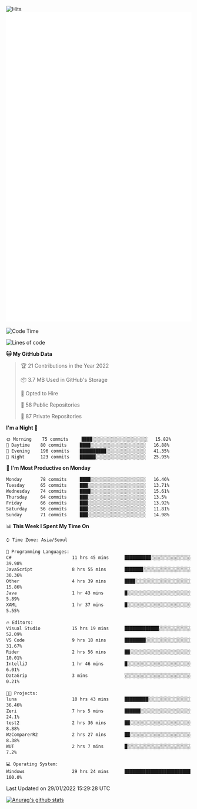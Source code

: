![Hits](https://hits.seeyoufarm.com/api/count/incr/badge.svg?url=https%3A%2F%2Fgithub.com%2Fkokose1234&count_bg=%2379C83D&title_bg=%23555555&icon=apple.svg&icon_color=%23E7E7E7&title=hits&edge_flat=false)
<br/>
![Metrics](https://github.com/kokose1234/kokose1234/blob/main/github-metrics.svg)

<!--START_SECTION:waka-->
![Code Time](http://img.shields.io/badge/Code%20Time-414%20hrs%2017%20mins-blue)

![Lines of code](https://img.shields.io/badge/From%20Hello%20World%20I%27ve%20Written-8%20Million%20lines%20of%20code-blue)

**🐱 My GitHub Data** 

> 🏆 21 Contributions in the Year 2022
 > 
> 📦 3.7 MB Used in GitHub's Storage 
 > 
> 💼 Opted to Hire
 > 
> 📜 58 Public Repositories 
 > 
> 🔑 87 Private Repositories  
 > 
**I'm a Night 🦉** 

```text
🌞 Morning    75 commits     ████░░░░░░░░░░░░░░░░░░░░░   15.82% 
🌆 Daytime    80 commits     ████░░░░░░░░░░░░░░░░░░░░░   16.88% 
🌃 Evening    196 commits    ██████████░░░░░░░░░░░░░░░   41.35% 
🌙 Night      123 commits    ██████░░░░░░░░░░░░░░░░░░░   25.95%

```
📅 **I'm Most Productive on Monday** 

```text
Monday       78 commits     ████░░░░░░░░░░░░░░░░░░░░░   16.46% 
Tuesday      65 commits     ███░░░░░░░░░░░░░░░░░░░░░░   13.71% 
Wednesday    74 commits     ████░░░░░░░░░░░░░░░░░░░░░   15.61% 
Thursday     64 commits     ███░░░░░░░░░░░░░░░░░░░░░░   13.5% 
Friday       66 commits     ███░░░░░░░░░░░░░░░░░░░░░░   13.92% 
Saturday     56 commits     ███░░░░░░░░░░░░░░░░░░░░░░   11.81% 
Sunday       71 commits     ███░░░░░░░░░░░░░░░░░░░░░░   14.98%

```


📊 **This Week I Spent My Time On** 

```text
⌚︎ Time Zone: Asia/Seoul

💬 Programming Languages: 
C#                       11 hrs 45 mins      ██████████░░░░░░░░░░░░░░░   39.98% 
JavaScript               8 hrs 55 mins       ███████░░░░░░░░░░░░░░░░░░   30.36% 
Other                    4 hrs 39 mins       ████░░░░░░░░░░░░░░░░░░░░░   15.86% 
Java                     1 hr 43 mins        █░░░░░░░░░░░░░░░░░░░░░░░░   5.89% 
XAML                     1 hr 37 mins        █░░░░░░░░░░░░░░░░░░░░░░░░   5.55%

🔥 Editors: 
Visual Studio            15 hrs 19 mins      █████████████░░░░░░░░░░░░   52.09% 
VS Code                  9 hrs 18 mins       ████████░░░░░░░░░░░░░░░░░   31.67% 
Rider                    2 hrs 56 mins       ██░░░░░░░░░░░░░░░░░░░░░░░   10.01% 
IntelliJ                 1 hr 46 mins        █░░░░░░░░░░░░░░░░░░░░░░░░   6.01% 
DataGrip                 3 mins              ░░░░░░░░░░░░░░░░░░░░░░░░░   0.21%

🐱‍💻 Projects: 
luna                     10 hrs 43 mins      █████████░░░░░░░░░░░░░░░░   36.46% 
Zeri                     7 hrs 5 mins        ██████░░░░░░░░░░░░░░░░░░░   24.1% 
test2                    2 hrs 36 mins       ██░░░░░░░░░░░░░░░░░░░░░░░   8.88% 
WzComparerR2             2 hrs 27 mins       ██░░░░░░░░░░░░░░░░░░░░░░░   8.38% 
WUT                      2 hrs 7 mins        █░░░░░░░░░░░░░░░░░░░░░░░░   7.2%

💻 Operating System: 
Windows                  29 hrs 24 mins      █████████████████████████   100.0%

```


 Last Updated on 29/01/2022 15:29:28 UTC
<!--END_SECTION:waka-->

[![Anurag's github stats](https://github-readme-stats.vercel.app/api?username=kokose1234&theme=dracula)](https://github.com/anuraghazra/github-readme-stats)



	
